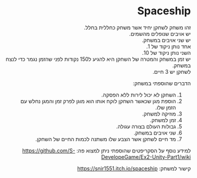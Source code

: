 <div lang="he" dir="rtl">

# Spaceship

זהו משחק לשחקן יחיד אשר משחק כחללית בחלל.\
יש אויבים שנופלים מהשמים.\
יש שני אויבים במשחק.\
אחד נותן ניקוד של 1.\
השני נותן ניקוד של 10.\
יש זמן במשחק והמטרה של השחקן היא להגיע ל150 נקודות לפני שהזמן נגמר כדי לנצח במשחק.\
לשחקן יש 3 חיים.

הדברים שהוספתי במשחק:
1) השחקן לא יכול לירות ללא הפסקה.
2) הוספת מגן שכאשר השחקן לוקח אותו הוא מוגן לפרק זמן והמגן נחלש עם הזמן שלו.
3) מוזיקה למשחק.
4) זמן למשחק.
5) גבולות העולם בצורה עגולה.
6) שני אויבים במשחק.
7) מד חיים לשחקן אשר הצבע שלו משתנה לכמות החיים של השחקן.

למידע נוסף על הסקריפטים שהוספתי ניתן למצוא פה: https://github.com/S-DevelopeGame/Ex2-Unity-Part1/wiki

קישור למשחק: https://snir1551.itch.io/spaceship 

</div>
